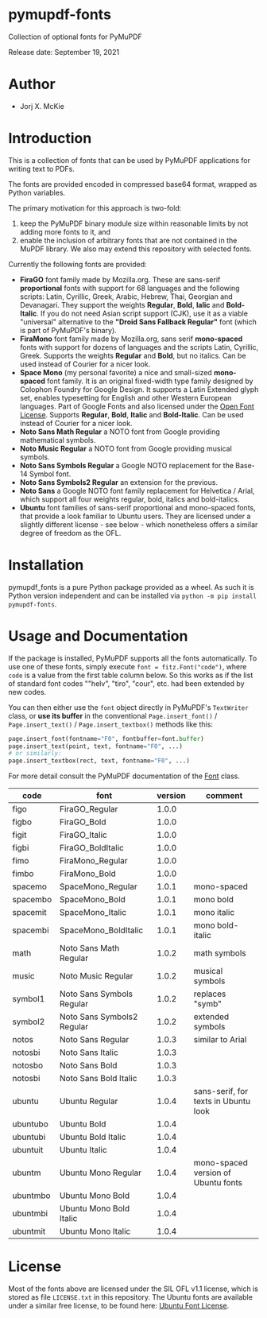 # pymupdf-fonts
Collection of optional fonts for PyMuPDF

Release date: September 19, 2021

# Author

* Jorj X. McKie

# Introduction

This is a collection of fonts that can be used by PyMuPDF applications for writing text to PDFs.

The fonts are provided encoded in compressed base64 format, wrapped as Python variables.

The primary motivation for this approach is two-fold:

1. keep the PyMuPDF binary module size within reasonable limits by not adding more fonts to it, and
2. enable the inclusion of arbitrary fonts that are not contained in the MuPDF library. We also may extend this repository with selected fonts.

Currently the following fonts are provided:
* **FiraGO** font family made by Mozilla.org. These are sans-serif **proportional** fonts with support for 68 languages and the following scripts: Latin, Cyrillic, Greek, Arabic, Hebrew, Thai, Georgian and Devanagari. They support the weights **Regular**, **Bold**, **Ialic** and **Bold-Italic**. If you do not need Asian script support (CJK), use it as a viable "universal" alternative to the **"Droid Sans Fallback Regular"** font (which is part of PyMuPDF's binary).
* **FiraMono** font family made by Mozilla.org, sans serif **mono-spaced** fonts with support for dozens of languages and the scripts Latin, Cyrillic, Greek. Supports the weights **Regular** and **Bold**, but no italics. Can be used instead of Courier for a nicer look.
* **Space Mono** (my personal favorite) a nice and small-sized **mono-spaced** font family. It is an original fixed-width type family designed by Colophon Foundry for Google Design. It supports a Latin Extended glyph set, enables typesetting for English and other Western European languages. Part of Google Fonts and also licensed under the [Open Font License](https://scripts.sil.org/cms/scripts/page.php?site_id=nrsi&id=OFL). Supports **Regular**, **Bold**, **Italic** and **Bold-Italic**. Can be used instead of Courier for a nicer look.
* **Noto Sans Math Regular** a NOTO font from Google providing mathematical symbols.
* **Noto Music Regular** a NOTO font from Google providing musical symbols.
* **Noto Sans Symbols Regular** a Google NOTO replacement for the Base-14 Symbol font.
* **Noto Sans Symbols2 Regular** an extension for the previous.
* **Noto Sans** a Google NOTO font family replacement for Helvetica / Arial, which support all four weights regular, bold, italics and bold-italics.
* **Ubuntu** font families of sans-serif proportional and mono-spaced fonts, that provide a look familiar to Ubuntu users. They are licensed under a slightly different license - see below - which nonetheless offers a similar degree of freedom as the OFL.


# Installation

pymupdf_fonts is a pure Python package provided as a wheel. As such it is Python version independent and can be installed via `python -m pip install pymupdf-fonts`.

# Usage and Documentation

If the package is installed, PyMuPDF supports all the fonts automatically. To use one of these fonts, simply execute ``font = fitz.Font("code")``, where ``code`` is a value from the first table column below. So this works as if the list of standard font codes ""helv", "tiro", "cour", etc. had been extended by new codes.

You can then either use the ``font`` object directly in PyMuPDF's ``TextWriter`` class, or **use its buffer** in the conventional `Page.insert_font()` / `Page.insert_text()` / `Page.insert_textbox()` methods like this:

```python
page.insert_font(fontname="F0", fontbuffer=font.buffer)
page.insert_text(point, text, fontname="F0", ...)
# or similarly:
page.insert_textbox(rect, text, fontname="F0", ...)
```

For more detail consult the PyMuPDF documentation of the [Font](https://pymupdf.readthedocs.io/en/latest/font.html) class.


| code | font | version | comment |
|------|------|---------|---------|
| figo | FiraGO_Regular | 1.0.0 |
| figbo | FiraGO_Bold | 1.0.0 |
| figit | FiraGO_Italic | 1.0.0 |
| figbi | FiraGO_BoldItalic | 1.0.0 |
| fimo | FiraMono_Regular | 1.0.0 |
| fimbo | FiraMono_Bold | 1.0.0 |
| spacemo | SpaceMono_Regular | 1.0.1 | mono-spaced
| spacembo | SpaceMono_Bold | 1.0.1 | mono bold
| spacemit | SpaceMono_Italic | 1.0.1 | mono italic
| spacembi | SpaceMono_BoldItalic | 1.0.1 | mono bold-italic
| math | Noto Sans Math Regular | 1.0.2 | math symbols |
| music | Noto Music Regular | 1.0.2 | musical symbols |
| symbol1 | Noto Sans Symbols Regular | 1.0.2 | replaces "symb" |
| symbol2 | Noto Sans Symbols2 Regular | 1.0.2 | extended symbols |
| notos | Noto Sans Regular | 1.0.3 | similar to Arial |
| notosbi | Noto Sans Italic | 1.0.3 | 
| notosbo | Noto Sans Bold | 1.0.3 |
| notosbi | Noto Sans Bold Italic | 1.0.3 |
| ubuntu | Ubuntu Regular | 1.0.4 | sans-serif, for texts in Ubuntu look
| ubuntubo | Ubuntu Bold | 1.0.4 |
| ubuntubi | Ubuntu Bold Italic | 1.0.4 |
| ubuntuit | Ubuntu Italic | 1.0.4 |
| ubuntm | Ubuntu Mono Regular | 1.0.4 | mono-spaced version of Ubuntu fonts
| ubuntmbo | Ubuntu Mono Bold | 1.0.4 |
| ubuntmbi | Ubuntu Mono Bold Italic | 1.0.4 |
| ubuntmit | Ubuntu Mono Italic | 1.0.4 |

# License
Most of the fonts above are licensed under the SIL OFL v1.1 license, which is stored as file `LICENSE.txt` in this repository.
The Ubuntu fonts are available under a similar free license, to be found here: [Ubuntu Font License](http://font.ubuntu.com/ufl/).
